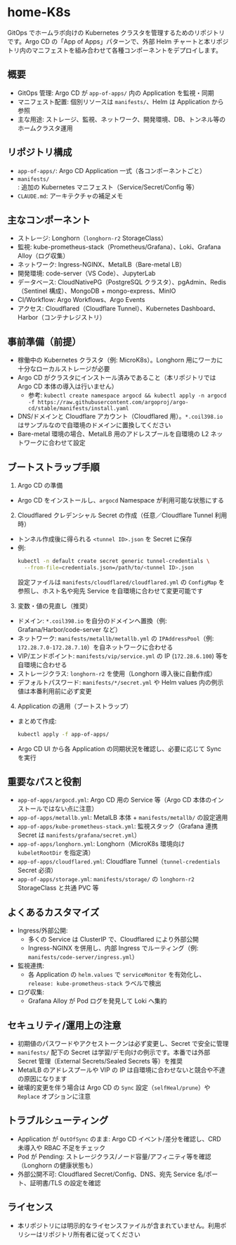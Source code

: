 # home-K8s

GitOps でホームラボ向けの Kubernetes クラスタを管理するためのリポジトリです。Argo CD の「App of Apps」パターンで、外部 Helm チャートと本リポジトリ内のマニフェストを組み合わせて各種コンポーネントをデプロイします。

## 概要
- GitOps 管理: Argo CD が `app-of-apps/` 内の Application を監視・同期
- マニフェスト配置: 個別リソースは `manifests/`、Helm は Application から参照
- 主な用途: ストレージ、監視、ネットワーク、開発環境、DB、トンネル等のホームクラスタ運用

## リポジトリ構成
- `app-of-apps/`: Argo CD Application 一式（各コンポーネントごと）
- `manifests/`: 追加の Kubernetes マニフェスト（Service/Secret/Config 等）
- `CLAUDE.md`: アーキテクチャの補足メモ

## 主なコンポーネント
- ストレージ: Longhorn（`longhorn-r2` StorageClass）
- 監視: kube-prometheus-stack（Prometheus/Grafana）、Loki、Grafana Alloy（ログ収集）
- ネットワーク: Ingress-NGINX、MetalLB（Bare-metal LB）
- 開発環境: code-server（VS Code）、JupyterLab
- データベース: CloudNativePG（PostgreSQL クラスタ）、pgAdmin、Redis（Sentinel 構成）、MongoDB + mongo-express、MinIO
- CI/Workflow: Argo Workflows、Argo Events
- アクセス: Cloudflared（Cloudflare Tunnel）、Kubernetes Dashboard、Harbor（コンテナレジストリ）

## 事前準備（前提）
- 稼働中の Kubernetes クラスタ（例: MicroK8s）。Longhorn 用にワーカに十分なローカルストレージが必要
- Argo CD がクラスタにインストール済みであること（本リポジトリでは Argo CD 本体の導入は行いません）
  - 参考: `kubectl create namespace argocd && kubectl apply -n argocd -f https://raw.githubusercontent.com/argoproj/argo-cd/stable/manifests/install.yaml`
- DNS/ドメインと Cloudflare アカウント（Cloudflared 用）。`*.coil398.io` はサンプルなので自環境のドメインに置換してください
- Bare-metal 環境の場合、MetalLB 用のアドレスプールを自環境の L2 ネットワークに合わせて設定

## ブートストラップ手順
1) Argo CD の準備
- Argo CD をインストールし、`argocd` Namespace が利用可能な状態にする

2) Cloudflared クレデンシャル Secret の作成（任意／Cloudflare Tunnel 利用時）
- トンネル作成後に得られる `<tunnel ID>.json` を Secret に保存
- 例:
  ```sh
  kubectl -n default create secret generic tunnel-credentials \
    --from-file=credentials.json=/path/to/<tunnel ID>.json
  ```
  設定ファイルは `manifests/cloudflared/cloudflared.yml` の `ConfigMap` を参照し、ホスト名や宛先 Service を自環境に合わせて変更可能です

3) 変数・値の見直し（推奨）
- ドメイン: `*.coil398.io` を自分のドメインへ置換（例: Grafana/Harbor/code-server など）
- ネットワーク: `manifests/metallb/metallb.yml` の `IPAddressPool`（例: `172.28.7.0-172.28.7.10`）を自ネットワークに合わせる
- VIP/エンドポイント: `manifests/vip/service.yml` の IP (`172.28.6.100`) 等を自環境に合わせる
- ストレージクラス: `longhorn-r2` を使用（Longhorn 導入後に自動作成）
- デフォルトパスワード: `manifests/*/secret.yml` や Helm values 内の例示値は本番利用前に必ず変更

4) Application の適用（ブートストラップ）
- まとめて作成:
  ```sh
  kubectl apply -f app-of-apps/
  ```
- Argo CD UI から各 Application の同期状況を確認し、必要に応じて Sync を実行

## 重要なパスと役割
- `app-of-apps/argocd.yml`: Argo CD 用の Service 等（Argo CD 本体のインストールではない点に注意）
- `app-of-apps/metallb.yml`: MetalLB 本体 + `manifests/metallb/` の設定適用
- `app-of-apps/kube-prometheus-stack.yml`: 監視スタック（Grafana 連携 Secret は `manifests/grafana/secret.yml`）
- `app-of-apps/longhorn.yml`: Longhorn（MicroK8s 環境向け `kubeletRootDir` を指定済）
- `app-of-apps/cloudflared.yml`: Cloudflare Tunnel（`tunnel-credentials` Secret 必須）
- `app-of-apps/storage.yml`: `manifests/storage/` の `longhorn-r2` StorageClass と共通 PVC 等

## よくあるカスタマイズ
- Ingress/外部公開:
  - 多くの Service は ClusterIP で、Cloudflared により外部公開
  - Ingress-NGINX を併用し、内部 Ingress でルーティング（例: `manifests/code-server/ingress.yml`）
- 監視連携:
  - 各 Application の `helm.values` で `serviceMonitor` を有効化し、`release: kube-prometheus-stack` ラベルで検出
- ログ収集:
  - Grafana Alloy が Pod ログを発見して Loki へ集約

## セキュリティ/運用上の注意
- 初期値のパスワードやアクセストークンは必ず変更し、Secret で安全に管理
- `manifests/` 配下の Secret は学習/デモ向けの例示です。本番では外部 Secret 管理（External Secrets/Sealed Secrets 等）を推奨
- MetalLB のアドレスプールや VIP の IP は自環境に合わせないと競合や不達の原因になります
- 破壊的変更を伴う場合は Argo CD の `Sync` 設定（`selfHeal/prune`）や `Replace` オプションに注意

## トラブルシューティング
- Application が `OutOfSync` のまま: Argo CD イベント/差分を確認し、CRD 未導入や RBAC 不足をチェック
- Pod が Pending: ストレージクラス/ノード容量/アフィニティ等を確認（Longhorn の健康状態も）
- 外部公開不可: Cloudflared Secret/Config、DNS、宛先 Service 名/ポート、証明書/TLS の設定を確認

## ライセンス
- 本リポジトリには明示的なライセンスファイルが含まれていません。利用ポリシーはリポジトリ所有者に従ってください

